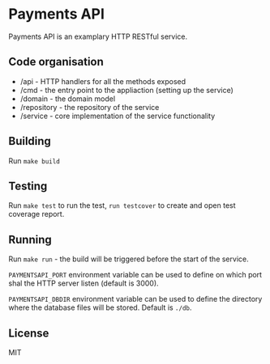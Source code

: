 # Payments API

Payments API is an examplary HTTP RESTful service.

## Code organisation

-   /api - HTTP handlers for all the methods exposed
-   /cmd - the entry point to the appliaction (setting up the service)
-   /domain - the domain model
-   /repository - the repository of the service
-   /service - core implementation of the service functionality

## Building

Run `make build`

## Testing

Run `make test` to run the test, `run testcover` to create and open test coverage report.

## Running

Run `make run` - the build will be triggered before the start of the service.

`PAYMENTSAPI_PORT` environment variable can be used to define on which port shal the HTTP server listen (default is
3000).

`PAYMENTSAPI_DBDIR` environment variable can be used to define the directory where the database files will be stored.
Default is `./db`.

## License

MIT
